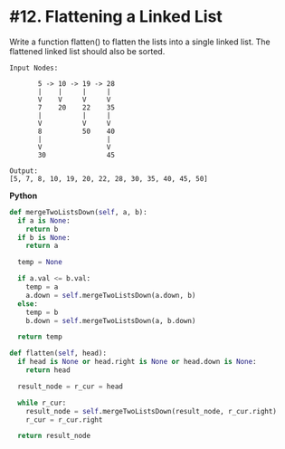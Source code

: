 # #12. Flattening a Linked List

Write a function flatten() to flatten the lists into a single linked list. The flattened linked list should also be sorted. 

```
Input Nodes:

       5 -> 10 -> 19 -> 28
       |    |     |     |
       V    V     V     V
       7    20    22    35
       |          |     |
       V          V     V
       8          50    40
       |                |
       V                V
       30               45
       
Output:
[5, 7, 8, 10, 19, 20, 22, 28, 30, 35, 40, 45, 50]
```


**Python**
```python
def mergeTwoListsDown(self, a, b):
  if a is None: 
    return b
  if b is None: 
    return a

  temp = None

  if a.val <= b.val:
    temp = a
    a.down = self.mergeTwoListsDown(a.down, b)
  else:
    temp = b
    b.down = self.mergeTwoListsDown(a, b.down)

  return temp

def flatten(self, head):
  if head is None or head.right is None or head.down is None:
    return head

  result_node = r_cur = head

  while r_cur:
    result_node = self.mergeTwoListsDown(result_node, r_cur.right)
    r_cur = r_cur.right

  return result_node
```
